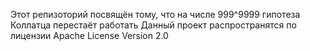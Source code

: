 Этот репизоторий посвящён тому, что на числе 999^9999 гипотеза Коллатца перестаёт работать
Данный проект распространятся по лицензии Apache License Version 2.0

